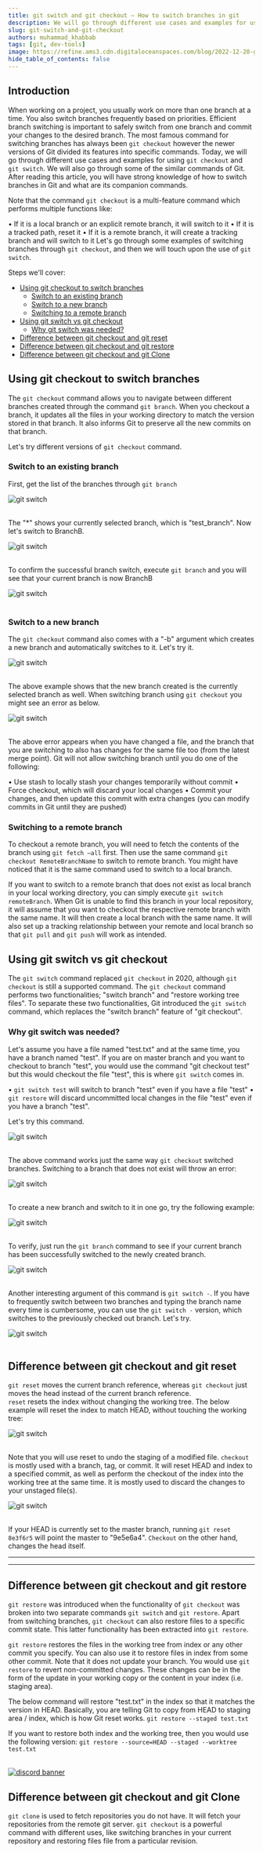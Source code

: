 ```yaml
---
title: git switch and git checkout – How to switch branches in git
description: We will go through different use cases and examples for using git checkout and git switch.
slug: git-switch-and-git-checkout
authors: muhammad_khabbab
tags: [git, dev-tools]
image: https://refine.ams3.cdn.digitaloceanspaces.com/blog/2022-12-20-git-switch/social.png
hide_table_of_contents: false
---
```





## Introduction
When working on a project, you usually work on more than one branch at a time. You also switch branches frequently based on priorities. Efficient branch switching is important to safely switch from one branch and commit your changes to the desired branch. The most famous command for switching branches has always been ```git checkout``` however the newer versions of Git divided its features into specific commands. Today, we will go through different use cases and examples for using ```git checkout``` and ```git switch```. We will also go through some of the similar commands of Git. After reading this article, you will have strong knowledge of how to switch branches in Git and what are its companion commands. 

Note that the command `git checkout` is a multi-feature command which performs multiple functions like:

•   If it is a local branch or an explicit remote branch, it will switch to it
•   If it is a tracked path, reset it
•   If it is a remote branch, it will create a tracking branch and will switch to it
Let's go through some examples of switching branches through `git checkout`, and then we will touch upon the use of `git switch`. 

Steps we'll cover:
- [Using git checkout to switch branches](#using-git-checkout-to-switch-branches)
  - [Switch to an existing branch](#switch-to-an-existing-branch)
  - [Switch to a new branch](#switch-to-a-new-branch)
  - [Switching to a remote branch](#switching-to-a-remote-branch)
- [Using git switch vs git checkout](#using-git-switch-vs-git-checkout)
  - [Why git switch was needed?](#why-git-switch-was-needed)
- [Difference between git checkout and git reset](#difference-between-git-checkout-and-git-reset)
- [Difference between git checkout and git restore](#difference-between-git-checkout-and-git-restore)
- [Difference between git checkout and git Clone](#difference-between-git-checkout-and-git-clone)

## Using git checkout to switch branches
The `git checkout` command allows you to navigate between different branches created through the command `git branch`. When you checkout a branch, it updates all the files in your working directory to match the version stored in that branch. It also informs Git to preserve all the new commits on that branch. 

Let's try different versions of `git checkout` command. 

### Switch to an existing branch
First, get the list of the branches through `git branch`

<div className="centered-image"  >
   <img style={{alignSelf:"center"}}  src="https://refine.ams3.cdn.digitaloceanspaces.com/blog/2022-12-20-git-switch/image1.png"  alt="git switch" />
</div>

<br/>

The "*" shows your currently selected branch, which is "test_branch". Now let's switch to BranchB. 

<div className="centered-image"  >
   <img style={{alignSelf:"center"}}  src="https://refine.ams3.cdn.digitaloceanspaces.com/blog/2022-12-20-git-switch/image2.png"  alt="git switch" />
</div>
<br/>

To confirm the successful branch switch, execute `git branch` and you will see that your current branch is now BranchB



<div className="centered-image"  >
   <img style={{alignSelf:"center"}}  src="https://refine.ams3.cdn.digitaloceanspaces.com/blog/2022-12-20-git-switch/image3.png"  alt="git switch" />
</div>

<br/>


### Switch to a new branch
The `git checkout` command also comes with a "-b" argument which creates a new branch and automatically switches to it. Let's try it. 


<div className="centered-image"  >
   <img style={{alignSelf:"center"}}  src="https://refine.ams3.cdn.digitaloceanspaces.com/blog/2022-12-20-git-switch/image4.png"  alt="git switch" />
</div>

<br/>


The above example shows that the new branch created is the currently selected branch as well.
When switching branch using `git checkout` you might see an error as below. 


<div className="centered-image"  >
   <img style={{alignSelf:"center"}}  src="https://refine.ams3.cdn.digitaloceanspaces.com/blog/2022-12-20-git-switch/image5.png"  alt="git switch" />
</div>

<br/>


The above error appears when you have changed a file, and the branch that you are switching to also has changes for the same file too (from the latest merge point). Git will not allow switching branch until you do one of the following:

•   Use stash to locally stash your changes temporarily without commit
•   Force checkout, which will discard your local changes
•   Commit your changes, and then update this commit with extra changes (you can modify commits in Git until they are pushed)

### Switching to a remote branch
To checkout a remote branch, you will need to fetch the contents of the branch using `git fetch –all` first. Then use the same command `git checkout RemoteBranchName` to switch to remote branch. You might have noticed that it is the same command used to switch to a local branch. 

If you want to switch to a remote branch that does not exist as local branch in your local working directory, you can simply execute `git switch remoteBranch`. When Git is unable to find this branch in your local repository, it will assume that you want to checkout the respective remote branch with the same name. It will then create a local branch with the same name. It will also set up a tracking relationship between your remote and local branch so that `git pull` and `git push` will work as intended. 

## Using git switch vs git checkout
The `git switch` command replaced `git checkout` in 2020, although `git checkout` is still a supported command. The `git checkout` command performs two functionalities; "switch branch" and "restore working tree files". To separate these two functionalities, Git introduced the `git switch` command, which replaces the "switch branch" feature of "git checkout". 

### Why git switch was needed?
Let's assume you have a file named "test.txt" and at the same time, you have a branch named "test". If you are on master branch and you want to checkout to branch "test", you would use the command "git checkout test" but this would checkout the file "test", this is where `git switch` comes in. 

•   `git switch test` will switch to branch "test" even if you have a file "test"
•   `git restore` will discard uncommitted local changes in the file "test" even if you have a branch "test".

Let's try this command. 


<div className="centered-image"  >
   <img style={{alignSelf:"center"}}  src="https://refine.ams3.cdn.digitaloceanspaces.com/blog/2022-12-20-git-switch/image6.png"  alt="git switch" />
</div>

<br/>


The above command works just the same way `git checkout` switched branches. 
Switching to a branch that does not exist will throw an error:


<div className="centered-image"  >
   <img style={{alignSelf:"center"}}  src="https://refine.ams3.cdn.digitaloceanspaces.com/blog/2022-12-20-git-switch/image7.png"  alt="git switch" />
</div>

<br/>


To create a new branch and switch to it in one go, try the following example:


<div className="centered-image"  >
   <img style={{alignSelf:"center"}}  src="https://refine.ams3.cdn.digitaloceanspaces.com/blog/2022-12-20-git-switch/image8.png"  alt="git switch" />
</div>

<br/>


To verify, just run the `git branch` command to see if your current branch has been successfully switched to the newly created branch. 



<div className="centered-image"  >
   <img style={{alignSelf:"center"}}  src="https://refine.ams3.cdn.digitaloceanspaces.com/blog/2022-12-20-git-switch/image9.png"  alt="git switch" />
</div>

<br/>

Another interesting argument of this command is `git switch -`. If you have to frequently switch between two branches and typing the branch name every time is cumbersome, you can use the `git switch -` version, which switches to the previously checked out branch. Let's try. 


<div className="centered-image"  >
   <img style={{alignSelf:"center"}}  src="https://refine.ams3.cdn.digitaloceanspaces.com/blog/2022-12-20-git-switch/image10.png"  alt="git switch" />
</div>

<br/>

## Difference between git checkout and git reset
 `git reset` moves the current branch reference, whereas `git checkout` just moves the head instead of the current branch reference.  
`reset` resets the index without changing the working tree. The below example will reset the index to match HEAD, without touching the working tree:


<div className="centered-image"  >
   <img style={{alignSelf:"center"}}  src="https://refine.ams3.cdn.digitaloceanspaces.com/blog/2022-12-20-git-switch/image11.png"  alt="git switch" />
</div>


<br/>

Note that you will use reset to undo the staging of a modified file. 
`checkout` is mostly used with a branch, tag, or commit. It will reset HEAD and index to a specified commit, as well as perform the checkout of the index into the working tree at the same time. It is mostly used to discard the changes to your unstaged file(s). 


<div className="centered-image"  >
   <img style={{alignSelf:"center"}}  src="https://refine.ams3.cdn.digitaloceanspaces.com/blog/2022-12-20-git-switch/image12.png"  alt="git switch" />
</div>

<br/>

If your HEAD is currently set to the master branch, running `git reset 8e3f6r5` will point the master to "9e5e6a4". `Checkout` on the other hand, changes the head itself. 

---

<PromotionBanner title="Building a side project?" image="https://refine.ams3.cdn.digitaloceanspaces.com/website/static/img/diagram.png" />

---

## Difference between git checkout and git restore
`git restore` was introduced when the functionality of `git checkout` was broken into two separate commands `git switch` and `git restore`. Apart from switching branches, `git checkout` can also restore files to a specific commit state. This latter functionality has been extracted into `git restore`.

`git restore` restores the files in the working tree from index or any other commit you specify. You can also use it to restore files in index from some other commit. Note that it does not update your branch. You would use `git restore` to revert non-committed changes. These changes can be in the form of the update in your working copy or the content in your index (i.e. staging area). 

The below command will restore "test.txt" in the index so that it matches the version in HEAD. Basically, you are telling Git to copy from HEAD to staging area / index, which is how Git reset works.
`git restore --staged test.txt`

If you want to restore both index and the working tree, then you would use the following version:
`git restore --source=HEAD --staged --worktree test.txt `


<br/>
<div>
<a href="https://discord.gg/refine">
  <img  src="https://refine.ams3.cdn.digitaloceanspaces.com/website/static/img/discord_big_blue.png" alt="discord banner" />
</a>
</div>



## Difference between git checkout and git Clone
`git clone` is used to fetch repositories you do not have. It will fetch your repositories from the remote git server. `git checkout` is a powerful command with different uses, like switching branches in your current repository and restoring files file from a particular revision. 
